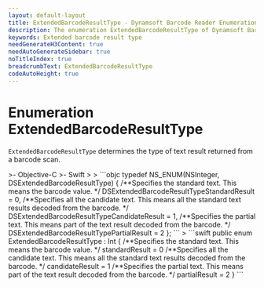 ```yaml
---
layout: default-layout
title: ExtendedBarcodeResultType - Dynamsoft Barcode Reader Enumerations
description: The enumeration ExtendedBarcodeResultType of Dynamsoft Barcode Reader describes the type of the extended barcode result.
keywords: Extended barcode result type
needGenerateH3Content: true
needAutoGenerateSidebar: true
noTitleIndex: true
breadcrumbText: ExtendedBarcodeResultType
codeAutoHeight: true
---
```


# Enumeration ExtendedBarcodeResultType

`ExtendedBarcodeResultType` determines the type of text result returned from a barcode scan.

<div class="sample-code-prefix template2"></div>
   >- Objective-C
   >- Swift
   >
>
```objc
typedef NS_ENUM(NSInteger, DSExtendedBarcodeResultType)
{
   /**Specifies the standard text. This means the barcode value. */
   DSExtendedBarcodeResultTypeStandardResult = 0,
   /**Specifies all the candidate text. This means all the standard text results decoded from the barcode. */
   DSExtendedBarcodeResultTypeCandidateResult = 1,
   /**Specifies the partial text. This means part of the text result decoded from the barcode. */
   DSExtendedBarcodeResultTypePartialResult = 2
};
```
>
```swift
public enum ExtendedBarcodeResultType : Int
{
   /**Specifies the standard text. This means the barcode value. */
   standardResult = 0
   /**Specifies all the candidate text. This means all the standard text results decoded from the barcode. */
   candidateResult = 1
   /**Specifies the partial text. This means part of the text result decoded from the barcode. */
   partialResult = 2
}
```
